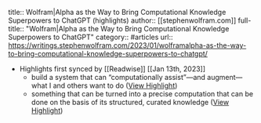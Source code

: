 title:: Wolfram|Alpha as the Way to Bring Computational Knowledge Superpowers to ChatGPT (highlights)
author:: [[stephenwolfram.com]]
full-title:: "Wolfram|Alpha as the Way to Bring Computational Knowledge Superpowers to ChatGPT"
category:: #articles
url:: https://writings.stephenwolfram.com/2023/01/wolframalpha-as-the-way-to-bring-computational-knowledge-superpowers-to-chatgpt/

- Highlights first synced by [[Readwise]] [[Jan 13th, 2023]]
	- build a system that can “computationally assist”—and augment—what I and others want to do ([View Highlight](https://read.readwise.io/read/01gpf1fpezytj0dvsp2mvmq0m6))
	- something that can be turned into a precise computation that can be done on the basis of its structured, curated knowledge ([View Highlight](https://read.readwise.io/read/01gpf1gjesy7nbg5dqj32qxm3p))
